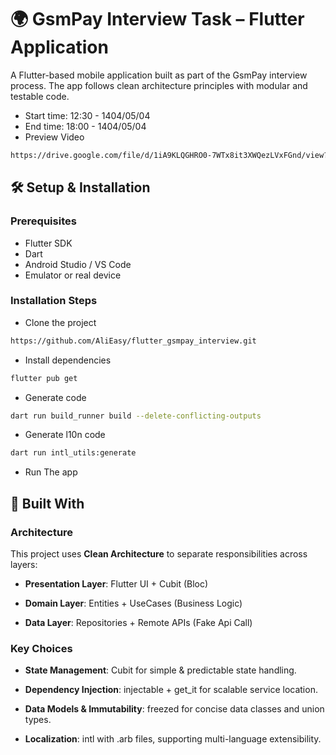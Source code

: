 
# 🌍 GsmPay Interview Task – Flutter Application
A Flutter-based mobile application built as part of the GsmPay interview process. The app follows clean architecture principles with modular and testable code.

- Start time: 12:30 - 1404/05/04
- End time: 18:00 - 1404/05/04
- Preview Video
```bash
https://drive.google.com/file/d/1iA9KLQGHRO0-7WTx8it3XWQezLVxFGnd/view?usp=sharing
```

## 🛠 Setup & Installation

### Prerequisites
- Flutter SDK
- Dart
- Android Studio / VS Code
- Emulator or real device

### Installation Steps

- Clone the project
```bash
https://github.com/AliEasy/flutter_gsmpay_interview.git
```
- Install dependencies
```bash
flutter pub get
```
- Generate code
```bash
dart run build_runner build --delete-conflicting-outputs
```
- Generate l10n code
```bash
dart run intl_utils:generate
```

- Run The app

## 🧱 Built With

### Architecture
This project uses **Clean Architecture** to separate responsibilities across layers:

- **Presentation Layer**: Flutter UI + Cubit (Bloc)

- **Domain Layer**: Entities + UseCases (Business Logic)

- **Data Layer**: Repositories + Remote APIs (Fake Api Call)

### Key Choices
- **State Management**: Cubit for simple & predictable state handling.

- **Dependency Injection**: injectable + get_it for scalable service location.

- **Data Models & Immutability**: freezed for concise data classes and union types.

- **Localization**: intl with .arb files, supporting multi-language extensibility.